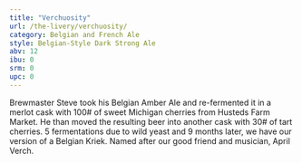 ```yaml
---
title: "Verchuosity"
url: /the-livery/verchuosity/
category: Belgian and French Ale
style: Belgian-Style Dark Strong Ale
abv: 12
ibu: 0
srm: 0
upc: 0
---
```

Brewmaster Steve took his Belgian Amber Ale and re-fermented it in a merlot cask with 100# of sweet Michigan cherries from Husteds Farm Market. He than moved the resulting beer into another cask with 30# of tart cherries. 5 fermentations due to wild yeast and 9 months later, we have our version of a Belgian Kriek. Named after our good friend and musician, April Verch.
